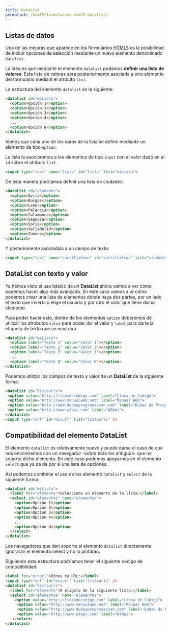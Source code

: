 ```yaml
---
title: DataList
permalink: /html5/formularios-html5-datalist/
---
```


## Listas de datos
Una de las mejoras que aparece en los formularios [HTML5][HTML5] es la posibilidad de incluir opciones de selección mediante un nuevo elemento denominado `datalist`.

La idea es que mediante el elemento `datalist` podamos **definir una lista de valores**. Esta lista de valores será posteriormente asociada a otro elemento del formulario mediant el atributo `list`.

La estructura del elemento `datalist` es la siguiente:

~~~html
<datalist id="miLista">
  <option>Opción 1</option>
  <option>Opción 2</option>
  <option>Opción 3</option>
  <option>Opción 4</option>
  ...
  <option>Opción N</option>        
</datalist>
~~~

Vemos que cana uno de los datos de la lista se define mediante un elemento de tipo `option`.

La lista la asociaremos a los elementos de tipo `input` con el valor dado en el `id` sobre el atributo `list`.

~~~html
<input type="text" name="lista" id="lista" list="miLista">
~~~

De esta manera podríamos definir una lista de ciudades:

~~~html
<datalist id="ciudades">
  <option>Ávila</option>
  <option>Burgos</option>
  <option>León</option>
  <option>Palencia</option>
  <option>Salamanca</option>
  <option>Segovia</option>
  <option>Soria</option>
  <option>Valladolid</option>
  <option>Zamora</option>
</datalist>
~~~

Y posteriomente asociadala a un campo de texto:

~~~html
<input type="text" name="castillaleon" id="castillaleon" list="ciudades">
~~~

## DataList con texto y valor
Ya hemos visto el uso básico de un **DataList** ahora vamos a ver cómo podemos hacer algo más avanzado. En este caso vamos a vr cómo podemos crear una lista de elementos dónde haya dos partes, por un lado el texto que inserta o elige el usuario y por otro el valor que tiene dicho elemento.

Para poder hacer esto, dentro de los elementos `option` deberemos de utilizar los atrobutos `value` para poder dar el valor y `label` para darle la etiqueta de texto que se mostrará.

~~~html
<datalist id="miLista">
  <option label="Texto 1" value="Valor 1"></option>
  <option label="Texto 2" value="Valor 2"></option>
  <option label="Texto 3" value="Valor 3"></option>
  ...
  <option label="Texto N" value="Valor N"></option>      
</datalist>
~~~

Podemos utilizar los campos de texto y valor de un **DataList** de la siguiente forma:

~~~html
<datalist id="listaurls">
 <option value="http://lineadecodigo.com" label="Línea de Código">
 <option value="http://www.manualweb.net" label="Manual Web">
 <option value="http://www.dudasprogramacion.com" label="Dudas de Programación">
 <option value="http://www.w3api.com" label="W3Api">
</datalist>
<input type="url" id="misurl" list="listaurls" />
~~~

## Compatibilidad del elemento DataList
El elemento `datalist` es relativamente nuevo y puede darse el caso de que nos encontremos con un navegador -sobre todo los antiguos- que no soporte dicho elemento. En este caso podemos apoyarnos en el elemento `select` que ya da de por sí una lista de opciones.

Así podemos combinar el uso de los elemento `datalist` y `select` de la siguiente forma:

~~~html
<datalist id="miLista">
  <label for="elemento">Selecciona un elemento de la lista:</label>
  <select id="elementos" name="elementos">
    <option>Opción 1</option>
    <option>Opción 2</option>
    <option>Opción 3</option>
    <option>Opción 4</option>
    ...
    <option>Opción N</option>   
  </select>     
</datalist>
~~~

Los navegadores que den soporte al elemento `datalist` directamente ignorarán el elemento select y no lo pintarán.

Siguiendo esta estructura podríamos tener el siguiente código de compatibilidad:

~~~html
<label for="misurl">Dinos tu URL:</label>
<input type="url" id="misurl" list="listaurls" />
<datalist id="listaurls">
  <label for="elemento">O eligela de la siguiente lista:</label>
  <select id="elementos" name="elementos">
    <option value="http://lineadecodigo.com" label="Línea de Código">
     <option value="http://www.manualweb.net" label="Manual Web">
     <option value="http://www.dudasprogramacion.com" label="Dudas de Programación">
     <option value="http://www.w3api.com" label="W3Api">
   </select>
</datalist>
~~~

[HTML]: http://www.manualweb.net/html/
[HTML5]: http://www.manualweb.net/html5/
